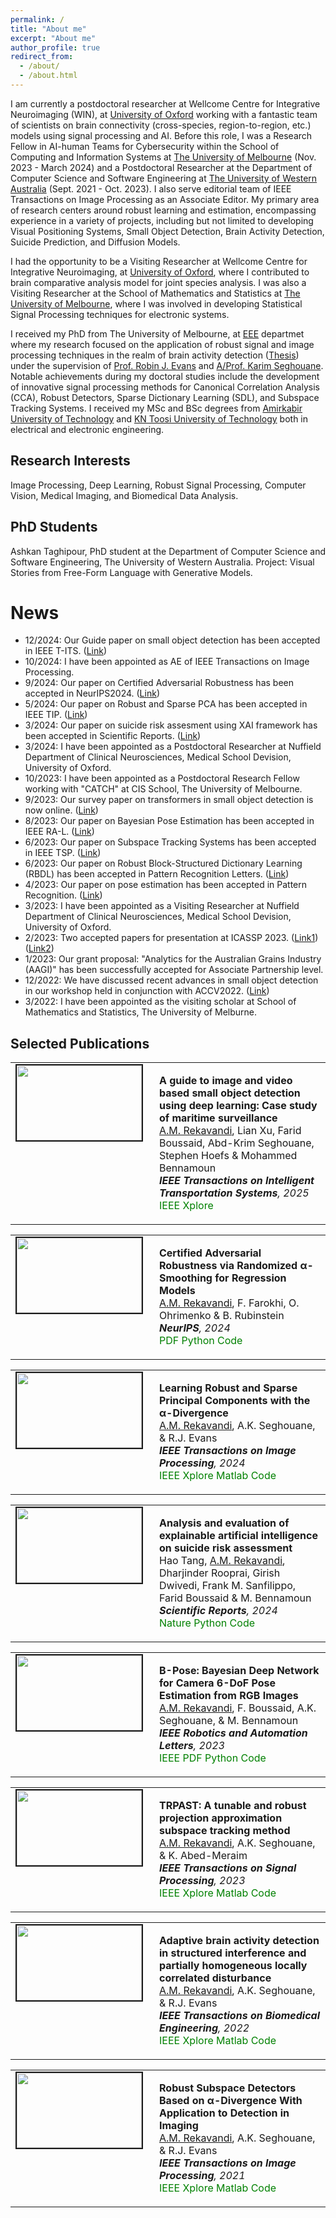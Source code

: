 ```yaml
---
permalink: /
title: "About me"
excerpt: "About me"
author_profile: true
redirect_from: 
  - /about/
  - /about.html
---
```


I am  currently a postdoctoral researcher at Wellcome Centre for Integrative Neuroimaging (WIN), at [University of Oxford](https://www.win.ox.ac.uk/) working with a fantastic team of scientists on brain connectivity (cross-species, region-to-region, etc.) models using signal processing and AI. Before this role, I was a Research Fellow in AI-human Teams for Cybersecurity within the School of Computing and Information Systems at [The University of Melbourne](https://cis.unimelb.edu.au/) (Nov. 2023 - March 2024) and a Postdoctoral Researcher at the Department of Computer Science and Software Engineering at [The University of Western Australia](https://www.uwa.edu.au/schools/physics-mathematics-computing/department-of-computer-science-and-software-engineering) (Sept. 2021 - Oct. 2023). I also serve editorial team of IEEE Transactions on Image Processing as an Associate Editor. My primary area of research centers around robust learning and estimation, encompassing experience in a variety of projects, including but not limited to developing Visual Positioning Systems, Small Object Detection, Brain Activity Detection, Suicide Prediction, and Diffusion Models. 

I had the opportunity to be a Visiting Researcher at Wellcome Centre for Integrative Neuroimaging, at [University of Oxford](https://www.win.ox.ac.uk/), where I contributed to brain comparative analysis model for joint species analysis. I was also a Visiting Researcher at the School of Mathematics and Statistics at [The University of Melbourne](https://ms.unimelb.edu.au/), where I was involved in developing Statistical Signal Processing techniques for electronic systems.

I received my PhD from The University of Melbourne, at [EEE](https://electrical.eng.unimelb.edu.au/) departmet where my research focused on the application of robust signal and image processing techniques in the realm of brain activity detection  ([Thesis](https://minerva-access.unimelb.edu.au/items/b416654e-6339-5299-93fb-98aebcb3f30f)) under the supervision of [Prof. Robin J. Evans](https://findanexpert.unimelb.edu.au/profile/14757-robin-evans) and [A/Prof. Karim Seghouane](https://findanexpert.unimelb.edu.au/profile/470194-karim-seghouane). Notable achievements during my doctoral studies include the development of innovative signal processing methods for Canonical Correlation Analysis (CCA), Robust Detectors, Sparse Dictionary Learning (SDL), and Subspace Tracking Systems.
I received my MSc and BSc degrees from [Amirkabir University of Technology](https://aut.ac.ir/en) and [KN Toosi University of Technology](https://aut.ac.ir/en) both in electrical and electronic engineering.

Research Interests
-----
Image Processing, Deep Learning, Robust Signal Processing, Computer Vision, Medical Imaging, and Biomedical Data Analysis.

PhD Students
----
Ashkan Taghipour, PhD student at the Department of Computer Science and Software
Engineering, The University of Western Australia.
Project: Visual Stories from Free-Form Language with Generative Models.


News
======
* 12/2024: Our Guide paper on small object detection has been accepted in IEEE T-ITS. ([Link](https://arekavandi.github.io/publications/2015-10-01-paper-title-number-19/))
* 10/2024: I have been appointed as AE of IEEE Transactions on Image Processing.
* 9/2024: Our paper on Certified Adversarial Robustness has been accepted in NeurIPS2024. ([Link](https://arekavandi.github.io/publications/2015-10-01-paper-title-number-18/))
* 5/2024: Our paper on Robust and Sparse PCA has been accepted in IEEE TIP. ([Link](https://arekavandi.github.io/publications/2015-10-01-paper-title-number-17/))
* 3/2024: Our paper on suicide risk assesment using XAI framework has been accepted in Scientific Reports. ([Link](https://arekavandi.github.io/publications/2015-10-01-paper-title-number-16/))
* 3/2024: I have been appointed as a Postdoctoral Researcher at Nuffield Department of Clinical Neurosciences, Medical School Devision, University of Oxford.
* 10/2023: I have been appointed as a Postdoctoral Research Fellow working with "CATCH" at CIS School, The University of Melbourne.
* 9/2023: Our survey paper on transformers in small object detection is now online. ([Link](https://arxiv.org/abs/2309.04902))
* 8/2023: Our paper on Bayesian Pose Estimation has been accepted in IEEE RA-L. ([Link](https://arekavandi.github.io/publications/2015-10-01-paper-title-number-15/))
* 6/2023: Our paper on Subspace Tracking Systems has been accepted in IEEE TSP. ([Link](https://arekavandi.github.io/publications/2015-10-01-paper-title-number-14/))
* 6/2023: Our paper on Robust Block-Structured Dictionary Learning (RBDL) has been accepted in Pattern Recognition Letters. ([Link](https://arekavandi.github.io/publications/2015-10-01-paper-title-number-13/))
* 4/2023: Our paper on pose estimation has been accepted in Pattern Recognition. ([Link](https://arekavandi.github.io/publications/2015-10-01-paper-title-number-12/))
* 3/2023: I have been appointed as a Visiting Researcher at Nuffield Department of Clinical Neurosciences, Medical School Devision, University of Oxford.
* 2/2023: Two accepted papers for presentation at ICASSP 2023. ([Link1](https://arekavandi.github.io/publications/2015-10-01-paper-title-number-11/)) ([Link2](https://arekavandi.github.io/publications/2015-10-01-paper-title-number-10/))
* 1/2023: Our grant proposal: "Analytics for the Australian Grains Industry (AAGI)" has been successfully accepted for Associate Partnership level.  
* 12/2022: We have discussed recent advances in small object detection in our workshop held in conjunction with ACCV2022. ([Link](https://sites.google.com/view/dlsod2022/home))
* 3/2022: I have been appointed as the visiting scholar at School of Mathematics and Statistics, The University of Melburne.

Selected Publications
-----
<table >
<tbody>
<tr> <td style="width:200px; height=120px; vertical-align: top;"> <img style="float: left; margin-right: 10px " src="https://arekavandi.github.io/images/SPCA.JPG" width="200px" height="120px" border="2px solid #bbb"> </td>
<td style= "height=120px; vertical-align: top;"> <p>
<strong>  A guide to image and video based small object detection using deep learning: Case study of maritime surveillance </strong>  <br>  <span style="text-decoration:underline">A.M. Rekavandi</span>, Lian Xu, Farid Boussaid, Abd-Krim Seghouane, Stephen Hoefs & Mohammed Bennamoun <br>
<i> <strong>IEEE Transactions on Intelligent Transportation Systems</strong>, 2025 </i> <br>
<a href="https://arxiv.org/abs/2207.12926" style="color: green; text-decoration: none; "><i class="fas fa-fw fa-external-link-square-alt zoom"></i>IEEE Xplore</a>  </p> </td> 
</tr>
</tbody>
</table>

<table >
<tbody>
<tr> <td style="width:200px; height=120px; vertical-align: top;"> <img style="float: left; margin-right: 10px " src="https://arekavandi.github.io/images/SPCA.JPG" width="200px" height="120px" border="2px solid #bbb"> </td>
<td style= "height=120px; vertical-align: top;"> <p>
<strong>  Certified Adversarial Robustness via Randomized α-Smoothing for Regression Models </strong>  <br>  <span style="text-decoration:underline">A.M. Rekavandi</span>, F. Farokhi, O. Ohrimenko & B. Rubinstein<br>
<i> <strong>NeurIPS</strong>, 2024 </i> <br>
<a href="https://openreview.net/pdf?id=jLUbLxa4XV" style="color: green; text-decoration: none; "><i class="fas fa-fw fa-file-pdf zoom"></i>PDF</a> <a href="https://github.com/arekavandi/Certified_adv_RRegression/" style="color: green; text-decoration: none; "><i class="fab fa-fw fa-github zoom"></i>Python Code</a> </p> </td> 
</tr>
</tbody>
</table>


<table >
<tbody>
<tr> <td style="width:200px; height=120px; vertical-align: top;"> <img style="float: left; margin-right: 10px " src="https://arekavandi.github.io/images/SPCA.JPG" width="200px" height="120px" border="2px solid #bbb"> </td>
<td style= "height=120px; vertical-align: top;"> <p>
<strong>  Learning Robust and Sparse Principal Components with the α-Divergence </strong>  <br>  <span style="text-decoration:underline">A.M. Rekavandi</span>, A.K. Seghouane, & R.J. Evans<br>
<i> <strong>IEEE Transactions on Image Processing</strong>, 2024 </i> <br>
<a href="https://ieeexplore.ieee.org/document/10539627" style="color: green; text-decoration: none; "><i class="fas fa-fw fa-external-link-square-alt zoom"></i>IEEE Xplore</a>  <a href="https://github.com/arekavandi/Robust_PCA" style="color: green; text-decoration: none; "><i class="fab fa-fw fa-github zoom"></i>Matlab Code</a> </p> </td> 
</tr>
</tbody>
</table>


<table >
<tbody>
<tr> <td style="width:200px; height=120px; vertical-align: top;"> <img style="float: left; margin-right: 10px " src="https://arekavandi.github.io/images/suicide.JPG" width="200px" height="120px" border="2px solid #bbb"> </td>
<td style= "height=120px; vertical-align: top;"> <p>
<strong> Analysis and evaluation of explainable artificial intelligence on suicide risk assessment </strong>  <br> Hao Tang, <span style="text-decoration:underline">A.M. Rekavandi</span>, Dharjinder Rooprai, Girish Dwivedi, Frank M. Sanfilippo, Farid Boussaid & M. Bennamoun<br>
<i> <strong>Scientific Reports</strong>, 2024 </i> <br>
<a href="https://www.nature.com/articles/s41598-024-53426-0" style="color: green; text-decoration: none; "><i class="fas fa-fw fa-external-link-square-alt zoom"></i>Nature</a> <a href="https://github.com/arekavandi/XAI_Suicide" style="color: green; text-decoration: none; "><i class="fab fa-fw fa-github zoom"></i>Python Code</a> </p> </td> 
</tr>
</tbody>
</table>

<table >
<tbody>
<tr> <td style="width:200px; height=120px; vertical-align: top;"> <img style="float: left; margin-right: 10px " src="https://arekavandi.github.io/images/BPOSE.JPG" width="200px" height="120px" border="2px solid #bbb"> </td>
<td style= "height=120px; vertical-align: top;"> <p>
<strong> B-Pose: Bayesian Deep Network for Camera 6-DoF Pose Estimation from RGB Images </strong>  <br> <span style="text-decoration:underline">A.M. Rekavandi</span>, F. Boussaid, A.K. Seghouane, & M. Bennamoun<br>
<i> <strong>IEEE Robotics and Automation Letters</strong>, 2023 </i> <br>
<a href="https://ieeexplore.ieee.org/abstract/document/10242363" style="color: green; text-decoration: none; "><i class="fas fa-fw fa-external-link-square-alt zoom"></i>IEEE</a>
<a href="https://www.techrxiv.org/doi/full/10.36227/techrxiv.21951398.v1" style="color: green; text-decoration: none; "><i class="fas fa-fw fa-file-pdf zoom"></i>PDF</a> <a href="https://github.com/arekavandi/BPose" style="color: green; text-decoration: none; "><i class="fab fa-fw fa-github zoom"></i>Python Code</a> </p> </td> 
</tr>
</tbody>
</table>


<table >
<tbody>
<tr> <td style="width:200px; height=120px; vertical-align: top;"> <img style="float: left; margin-right: 10px " src="https://arekavandi.github.io/images/RST.JPG" width="200px" height="120px" border="2px solid #bbb"> </td>
<td style= "height=120px; vertical-align: top;"> <p>
<strong>  TRPAST: A tunable and robust projection approximation subspace tracking method </strong>  <br>  <span style="text-decoration:underline">A.M. Rekavandi</span>, A.K. Seghouane, & K. Abed-Meraim<br>
<i> <strong>IEEE Transactions on Signal Processing</strong>, 2023 </i> <br>
<a href="https://ieeexplore.ieee.org/abstract/document/10164018" style="color: green; text-decoration: none; "><i class="fas fa-fw fa-external-link-square-alt zoom"></i>IEEE Xplore</a>  <a href="https://github.com/arekavandi/TRPAST" style="color: green; text-decoration: none; "><i class="fab fa-fw fa-github zoom"></i>Matlab Code</a> </p> </td> 
</tr>
</tbody>
</table>


<table >
<tbody>
<tr> <td style="width:200px; height=120px; vertical-align: top;"> <img style="float: left; margin-right: 10px " src="https://arekavandi.github.io/images/Banded.JPG" width="200px" height="120px" border="2px solid #bbb"> </td>
<td style= "height=120px; vertical-align: top;"> <p>
<strong>  Adaptive brain activity detection in structured interference and partially homogeneous locally correlated disturbance </strong>  <br>  <span style="text-decoration:underline">A.M. Rekavandi</span>, A.K. Seghouane, & R.J. Evans<br>
<i> <strong>IEEE Transactions on Biomedical Engineering</strong>, 2022 </i> <br>
<a href="https://ieeexplore.ieee.org/abstract/document/9740406" style="color: green; text-decoration: none; "><i class="fas fa-fw fa-external-link-square-alt zoom"></i>IEEE Xplore</a>  <a href="https://github.com/arekavandi/Banded_Detection" style="color: green; text-decoration: none; "><i class="fab fa-fw fa-github zoom"></i>Matlab Code</a> </p> </td> 
</tr>
</tbody>
</table>


<table >
<tbody>
<tr> <td style="width:200px; height=120px; vertical-align: top;"> <img style="float: left; margin-right: 10px " src="https://arekavandi.github.io/images/RSD.JPG" width="200px" height="120px" border="2px solid #bbb"> </td>
<td style= "height=120px; vertical-align: top;"> <p>
<strong>  Robust Subspace Detectors Based on α-Divergence With Application to Detection in Imaging </strong>  <br>  <span style="text-decoration:underline">A.M. Rekavandi</span>, A.K. Seghouane, & R.J. Evans<br>
<i> <strong>IEEE Transactions on Image Processing</strong>, 2021 </i> <br>
<a href="https://ieeexplore.ieee.org/abstract/document/9426446" style="color: green; text-decoration: none; "><i class="fas fa-fw fa-external-link-square-alt zoom"></i>IEEE Xplore</a>  <a href="https://github.com/arekavandi/Robust_Subspace_Detector" style="color: green; text-decoration: none; "><i class="fab fa-fw fa-github zoom"></i>Matlab Code</a> </p> </td> 
</tr>
</tbody>
</table>


